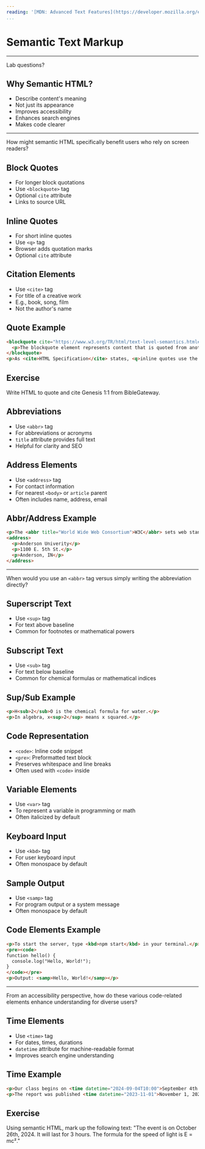 ```yaml
---
reading: '[MDN: Advanced Text Features](https://developer.mozilla.org/en-US/docs/Learn_web_development/Core/Structuring_content/Advanced_text_features)'
...
```


# Semantic Text Markup

---

Lab questions?

## Why Semantic HTML?

- Describe content's meaning
- Not just its appearance
- Improves accessibility
- Enhances search engines
- Makes code clearer

---

How might semantic HTML specifically benefit users who rely on screen readers?

## Block Quotes

- For longer block quotations
- Use `<blockquote>` tag
- Optional `cite` attribute
- Links to source URL

## Inline Quotes

- For short inline quotes
- Use `<q>` tag
- Browser adds quotation marks
- Optional `cite` attribute

## Citation Elements

- Use `<cite>` tag
- For title of a creative work
- E.g., book, song, film
- Not the author's name

## Quote Example

```html
<blockquote cite="https://www.w3.org/TR/html/text-level-semantics.html#the-blockquote-element">
  <p>The blockquote element represents content that is quoted from another source...</p>
</blockquote>
<p>As <cite>HTML Specification</cite> states, <q>inline quotes use the q element</q>.</p>
```

## Exercise

Write HTML to quote and cite Genesis 1:1 from BibleGateway.

## Abbreviations

- Use `<abbr>` tag
- For abbreviations or acronyms
- `title` attribute provides full text
- Helpful for clarity and SEO

## Address Elements

- Use `<address>` tag
- For contact information
- For nearest `<body>` or `article` parent
- Often includes name, address, email

## Abbr/Address Example

```html
<p>The <abbr title="World Wide Web Consortium">W3C</abbr> sets web standards.</p>
<address>
  <p>Anderson Univerity</p>
  <p>1100 E. 5th St.</p>
  <p>Anderson, IN</p>
</address>
```

---

When would you use an `<abbr>` tag versus simply writing the abbreviation directly?

## Superscript Text

- Use `<sup>` tag
- For text above baseline
- Common for footnotes or mathematical powers

## Subscript Text

- Use `<sub>` tag
- For text below baseline
- Common for chemical formulas or mathematical indices

## Sup/Sub Example

```html
<p>H<sub>2</sub>O is the chemical formula for water.</p>
<p>In algebra, x<sup>2</sup> means x squared.</p>
```

## Code Representation

- `<code>`: Inline code snippet
- `<pre>`: Preformatted text block
- Preserves whitespace and line breaks
- Often used with `<code>` inside

## Variable Elements

- Use `<var>` tag
- To represent a variable in programming or math
- Often italicized by default

## Keyboard Input

- Use `<kbd>` tag
- For user keyboard input
- Often monospace by default

## Sample Output

- Use `<samp>` tag
- For program output or a system message
- Often monospace by default

## Code Elements Example

```html
<p>To start the server, type <kbd>npm start</kbd> in your terminal.</p>
<pre><code>
function hello() {
  console.log("Hello, World!");
}
</code></pre>
<p>Output: <samp>Hello, World!</samp></p>
```

---

From an accessibility perspective, how do these various code-related elements enhance understanding for diverse users?

## Time Elements

- Use `<time>` tag
- For dates, times, durations
- `datetime` attribute for machine-readable format
- Improves search engine understanding

## Time Example

```html
<p>Our class begins on <time datetime="2024-09-04T10:00">September 4th at 10 AM</time>.</p>
<p>The report was published <time datetime="2023-11-01">November 1, 2023</time>.</p>
```

## Exercise

Using semantic HTML, mark up the following text: "The event is on October 26th, 2024. It will last for 3 hours. The formula for the speed of light is E = mc²."
